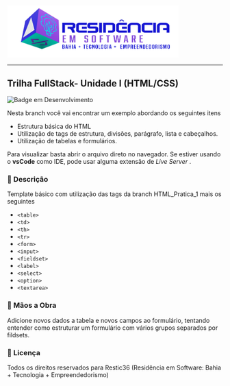 <img src="src/images/logo-nav.png" width="400px">

---

## Trilha FullStack- Unidade I (HTML/CSS)

![Badge em Desenvolvimento](http://img.shields.io/static/v1?label=Linguagem&message=HTML&color=GREEN&style=for-the-badge)


Nesta branch você vai encontrar um exemplo abordando os seguintes itens

- Estrutura básica do HTML
- Utilização de tags de estrutura, divisões, parágrafo, lista e cabeçalhos. 
- Utilização de tabelas e formulários.
  
Para visualizar basta abrir o arquivo direto no navegador. Se estiver usando o <b>vsCode</b> como IDE, pode usar alguma extensão de <em> Live Server </em>.

### :bookmark_tabs: Descrição

Template básico com utilização das tags da branch HTML_Pratica_1 mais os seguintes
- ```<table>```
- ```<td>```
- ```<th>```
- ```<tr>```
- ```<form>```
- ```<input>```
- ```<fieldset>```
- ```<label>```
- ```<select>```
- ```<option>```
- ```<textarea>```

### :hammer: Mãos a Obra

Adicione novos dados a tabela e novos campos ao formulário, tentando entender como estruturar um formulário com vários grupos separados por fildsets.


### :triangular_flag_on_post: Licença
<p style={font-size: 10px} >
Todos os direitos reservados para Restic36 (Residência em Software: Bahia + Tecnologia + Empreendedorismo)
</p>